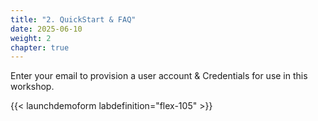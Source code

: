 ```yaml
---
title: "2. QuickStart & FAQ"
date: 2025-06-10
weight: 2
chapter: true
---
```



Enter your email to provision a user account & Credentials for use in this workshop.

{{< launchdemoform labdefinition="flex-105" >}}